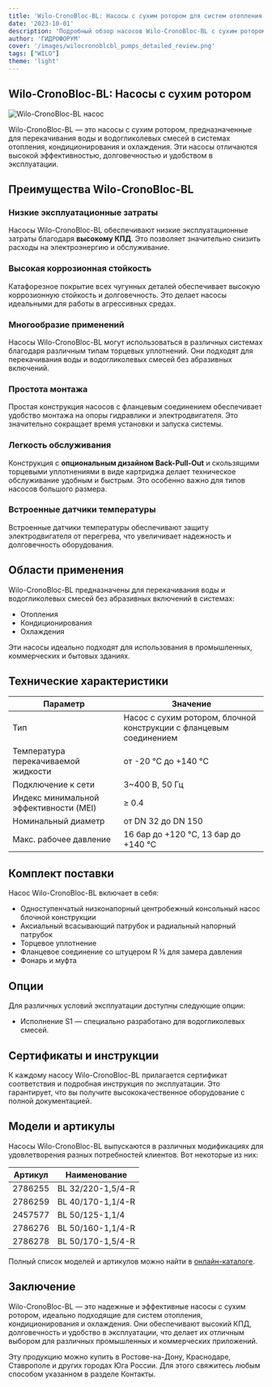 ```yaml
---
title: 'Wilo-CronoBloc-BL: Насосы с сухим ротором для систем отопления и охлаждения'
date: '2023-10-01'
description: 'Подробный обзор насосов Wilo-CronoBloc-BL с сухим ротором, их характеристик, преимуществ и областей применения.'
author: 'ГИДРОФОРУМ'
cover: '/images/wilocronoblcbl_pumps_detailed_review.png'
tags: ["WILO"]
theme: 'light'
---
```


## Wilo-CronoBloc-BL: Насосы с сухим ротором

![Wilo-CronoBloc-BL насос](/images/wilocronoblcbl_pumps_detailed_review.png)

Wilo-CronoBloc-BL — это насосы с сухим ротором, предназначенные для перекачивания воды и водогликолевых смесей в системах отопления, кондиционирования и охлаждения. Эти насосы отличаются высокой эффективностью, долговечностью и удобством в эксплуатации.

## Преимущества Wilo-CronoBloc-BL

### Низкие эксплуатационные затраты

Насосы Wilo-CronoBloc-BL обеспечивают низкие эксплуатационные затраты благодаря **высокому КПД**. Это позволяет значительно снизить расходы на электроэнергию и обслуживание.

### Высокая коррозионная стойкость

Катафорезное покрытие всех чугунных деталей обеспечивает высокую коррозионную стойкость и долговечность. Это делает насосы идеальными для работы в агрессивных средах.

### Многообразие применений

Насосы Wilo-CronoBloc-BL могут использоваться в различных системах благодаря различным типам торцевых уплотнений. Они подходят для перекачивания воды и водогликолевых смесей без абразивных включений.

### Простота монтажа

Простая конструкция насосов с фланцевым соединением обеспечивает удобство монтажа на опоры гидравлики и электродвигателя. Это значительно сокращает время установки и запуска системы.

### Легкость обслуживания

Конструкция с **опциональным дизайном Back-Pull-Out** и скользящими торцевыми уплотнениями в виде картриджа делает техническое обслуживание удобным и быстрым. Это особенно важно для типов насосов большого размера.

### Встроенные датчики температуры

Встроенные датчики температуры обеспечивают защиту электродвигателя от перегрева, что увеличивает надежность и долговечность оборудования.

## Области применения

Wilo-CronoBloc-BL предназначены для перекачивания воды и водогликолевых смесей без абразивных включений в системах:

- Отопления
- Кондиционирования
- Охлаждения

Эти насосы идеально подходят для использования в промышленных, коммерческих и бытовых зданиях.

## Технические характеристики

| Параметр                | Значение                                                             |
|-------------------------|--------------------------------------------------------------------|
| Тип                   | Насос с сухим ротором, блочной конструкции с фланцевым соединением  |
| Температура перекачиваемой жидкости    | от -20 °C до +140 °C                                        |
| Подключение к сети      | 3~400 В, 50 Гц                                               |
| Индекс минимальной эффективности (MEI) | ≥ 0.4                                                     |
| Номинальный диаметр    | от DN 32 до DN 150                                         |
| Макс. рабочее давление   | 16 бар до +120 °C, 13 бар до +140 °C                         |

## Комплект поставки

Насос Wilo-CronoBloc-BL включает в себя:

- Одноступенчатый низконапорный центробежный консольный насос блочной конструкции
- Аксиальный всасывающий патрубок и радиальный напорный патрубок
- Торцевое уплотнение
- Фланцевое соединение со штуцером R ⅛ для замера давления
- Фонарь и муфта

## Опции

Для различных условий эксплуатации доступны следующие опции:

- Исполнение S1 — специально разработано для водогликолевых смесей.

## Сертификаты и инструкции

К каждому насосу Wilo-CronoBloc-BL прилагается сертификат соответствия и подробная инструкция по эксплуатации. Это гарантирует, что вы получите высококачественное оборудование с полной документацией.

## Модели и артикулы

Насосы Wilo-CronoBloc-BL выпускаются в различных модификациях для удовлетворения разных потребностей клиентов. Вот некоторые из них:

| Артикул             | Наименование                       |
|---------------------|-----------------------------------|
| 2786255              | BL 32/220-1,5/4-R                  |
| 2786259              | BL 40/170-1,1/4-R                  |
| 2457577              | BL 50/125-1,1/4                    |
| 2786276              | BL 50/160-1,1/4-R                  |
| 2786278              | BL 50/170-1,5/4-R                  |

Полный список моделей и артикулов можно найти в [онлайн-каталоге](https://www.wilo.com).

## Заключение

Wilo-CronoBloc-BL — это надежные и эффективные насосы с сухим ротором, идеально подходящие для систем отопления, кондиционирования и охлаждения. Они обеспечивают высокий КПД, долговечность и удобство в эксплуатации, что делает их отличным выбором для различных промышленных и коммерческих приложений.

Эту продукцию можно купить в Ростове-на-Дону, Краснодаре, Ставрополе и других городах Юга России. Для этого свяжитесь любым способом указанном в разделе Контакты.